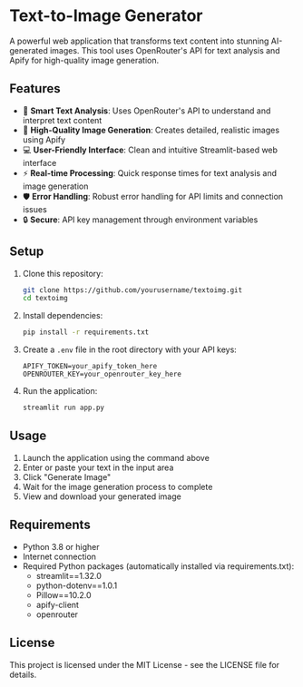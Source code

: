 # Text-to-Image Generator

A powerful web application that transforms text content into stunning AI-generated images. This tool uses OpenRouter's API for text analysis and Apify for high-quality image generation.

## Features

- 🎯 **Smart Text Analysis**: Uses OpenRouter's API to understand and interpret text content
- 🎨 **High-Quality Image Generation**: Creates detailed, realistic images using Apify
- 💻 **User-Friendly Interface**: Clean and intuitive Streamlit-based web interface
- ⚡ **Real-time Processing**: Quick response times for text analysis and image generation
- 🛡️ **Error Handling**: Robust error handling for API limits and connection issues
- 🔒 **Secure**: API key management through environment variables

## Setup

1. Clone this repository:
   ```bash
   git clone https://github.com/yourusername/textoimg.git
   cd textoimg
   ```

2. Install dependencies:
   ```bash
   pip install -r requirements.txt
   ```

3. Create a `.env` file in the root directory with your API keys:
   ```
   APIFY_TOKEN=your_apify_token_here
   OPENROUTER_KEY=your_openrouter_key_here
   ```

4. Run the application:
   ```bash
   streamlit run app.py
   ```

## Usage

1. Launch the application using the command above
2. Enter or paste your text in the input area
3. Click "Generate Image"
4. Wait for the image generation process to complete
5. View and download your generated image

## Requirements

- Python 3.8 or higher
- Internet connection
- Required Python packages (automatically installed via requirements.txt):
  - streamlit==1.32.0
  - python-dotenv==1.0.1
  - Pillow==10.2.0
  - apify-client
  - openrouter

## License

This project is licensed under the MIT License - see the LICENSE file for details.

 